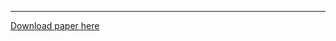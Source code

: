 ---


[Download paper here](https://amithasanarovi.github.io/files/Speech-Based-Text-Correction-Tool-For-The-Visually-Impaired.pdf)

